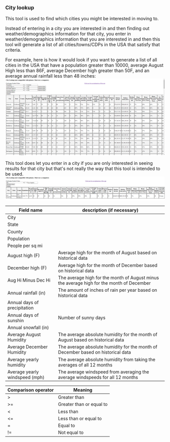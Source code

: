 
### City lookup
This tool is used to find which cities you might be interested in moving to.

Instead of entering in a city you are interested in and then finding out weather/demographics information for that city, you enter in weather/demographics information that you are interested in and then this tool will generate a list of all cities/towns/CDPs in the USA that satisfy that criteria.

For example, here is how it would look if you want to generate a list of all cities in the USA that have a population greater than 10000, average August High less than 86F, average December high greater than 50F, and an average annual rainfall less than 48 inches:
![image info](./images/screenie.png)


This tool does let you enter in a city if you are only interested in seeing results for that city but that's not really the way that this tool is intended to be used.
![image info](./images/screenie2.png)

| Field name | description (if necessary) |
| ----------- | ----------- |
| City      |        |
| State   |    |
| County   |  |
| Population |  |
| People per sq mi |  |
| August high (F) | Average high for the month of August based on historical data |
| December high (F) | Average high for the month of December based on historical data |
| Aug Hi Minus Dec Hi | The average high for the month of August minus the average high for the month of December |
| Annual rainfall (in) | The amount of inches of rain per year based on historical data |
| Annual days of precipitation | |
| Annual days of sunshin | Number of sunny days |
| Annual snowfall (in) | |
| Average August Humidity | The average absolute humidity for the month of August based on historical data |
| Average December Humidity | The average absolute humidity for the month of December based on historical data |
| Average yearly humidity | The average absolute humidity from taking the averages of all 12 months |
| Average yearly windspeed (mph) | The average windspeed from averaging the average windspeeds for all 12 months |


| Comparison operator | Meaning |
| ----------- | ----------- |
| >      | Greater than       |
| >=   | Greater than or equal to   |
| <   | Less than |
| <= | Less than or equal to |
| = | Equal to |
| != | Not equal to |
